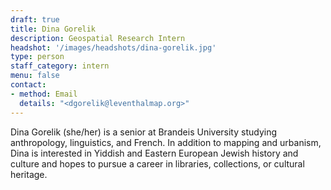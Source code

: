 ```yaml
---
draft: true
title: Dina Gorelik
description: Geospatial Research Intern
headshot: '/images/headshots/dina-gorelik.jpg'
type: person
staff_category: intern
menu: false
contact:
- method: Email
  details: "<dgorelik@leventhalmap.org>"
---
```


Dina Gorelik (she/her) is a senior at Brandeis University studying anthropology, linguistics, and French. In addition to mapping and urbanism, Dina is interested in Yiddish and Eastern European Jewish history and culture and hopes to pursue a career in libraries, collections, or cultural heritage.

